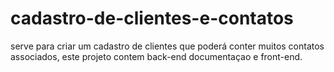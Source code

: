 # cadastro-de-clientes-e-contatos

serve para criar um cadastro de clientes que poderá conter muitos contatos associados, este projeto contem back-end documentaçao e front-end.
